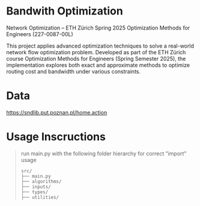 # Bandwith Optimization

Network Optimization – ETH Zürich Spring 2025
Optimization Methods for Engineers (227-0087-00L)

This project applies advanced optimization techniques to solve a real-world network flow optimization problem. Developed as part of the ETH Zürich course Optimization Methods for Engineers (Spring Semester 2025), the implementation explores both exact and approximate methods to optimize routing cost and bandwidth under various constraints.

# Data

<https://sndlib.put.poznan.pl/home.action>


# Usage Inscructions

> run main.py with the following folder hierarchy for correct "import" usage
>```
> src/
> ├── main.py
> ├── algorithms/
> ├── inputs/
> ├── types/
> ├── utilities/
> ```
